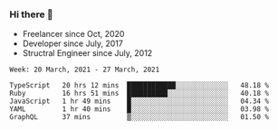 ### Hi there 👋

- Freelancer since Oct, 2020
- Developer since July, 2017
- Structral Engineer since July, 2012

<!--START_SECTION:waka-->
```text
Week: 20 March, 2021 - 27 March, 2021

TypeScript   20 hrs 12 mins  ████████████░░░░░░░░░░░░░   48.18 % 
Ruby         16 hrs 51 mins  ██████████░░░░░░░░░░░░░░░   40.18 % 
JavaScript   1 hr 49 mins    █░░░░░░░░░░░░░░░░░░░░░░░░   04.34 % 
YAML         1 hr 40 mins    █░░░░░░░░░░░░░░░░░░░░░░░░   03.98 % 
GraphQL      37 mins         ▒░░░░░░░░░░░░░░░░░░░░░░░░   01.50 % 
```
<!--END_SECTION:waka-->
